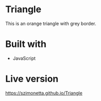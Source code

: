 # Triangle
This is an orange triangle with grey border.

# Built with
- JavaScript

# Live version
https://szimonetta.github.io/Triangle
